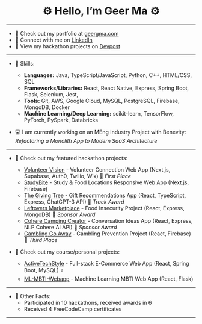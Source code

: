<h1 align="center">⚙️ Hello, I’m Geer Ma ⚙️</h1>

---

- 💼 Check out my portfolio at [geergma.com](https://www.geergma.com/)
- 🔗 Connect with me on [LinkedIn](https://www.linkedin.com/in/geerma)
- 👀 View my hackathon projects on [Devpost](https://devpost.com/geerma)

---

- 📙 Skills:
  - **Languages:** Java, TypeScript/JavaScript, Python, C++, HTML/CSS, SQL
  - **Frameworks/Libraries:** React, React Native, Express, Spring Boot, Flask, Selenium, Jest, 
  - **Tools:** Git, AWS, Google Cloud, MySQL, PostgreSQL, Firebase, MongoDB, Docker
  - **Machine Learning/Deep Learning:** scikit-learn, TensorFlow, PyTorch, PySpark, Databricks

- 💻 I am currently working on an MEng Industry Project with Benevity: *Refactoring a Monolith App to Modern SaaS Architecture*

---

- 📖 Check out my featured hackathon projects:
  - [Volunteer Vision](https://github.com/geerma/volunteer-vision) - Volunteer Connection Web App (Next.js, Supabase, Auth0, Twilio, Wix) 🥇 *First Place*
  - [StudyBite](https://github.com/geerma/StudyBite) - Study & Food Locations Responsive Web App (Next.js, Firebase) 
  - [The Giving Tree](https://github.com/geerma/thegivingtree) - Gift Recommendations App (React, TypeScript, Express, ChatGPT-3 API) 🏅 *Track Award*
  - [Leftovers Marketplace](https://github.com/geerma/leftoversmarketplace) - Food Insecurity Project (React, Express, MongoDB) 🏅 *Sponsor Award*
  - [Cohere Camping Creator](https://github.com/geerma/CohereCampingCreator) - Conversation Ideas App (React, Express, NLP Cohere AI API) 🏅 *Sponsor Award*
  - [Gambling Go Away](https://github.com/geerma/GamblingGoAway) - Gambling Prevention Project (React, Firebase) 🥉 *Third Place*

- 📖 Check out my course/personal projects:
  - [ActiveTechStyle](https://github.com/geerma/activetechstyle) - Full-stack E-Commerce Web App (React, Spring Boot, MySQL) :star:
  - [ML-MBTI-Webapp](https://github.com/geerma/ml-mbti-webapp) - Machine Learning MBTI Web App (React, Flask)

---

- 🎨 Other Facts:
  - Participated in 10 hackathons, received awards in 6
  - Received 4 FreeCodeCamp certificates

---
